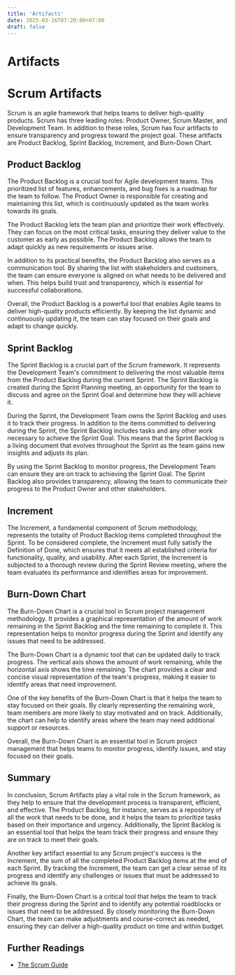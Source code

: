 ```yaml
---
title: 'Artifacts'
date: 2025-03-16T07:20:00+07:00
draft: false
---
```


# Artifacts

# Scrum Artifacts

Scrum is an agile framework that helps teams to deliver high-quality products. Scrum has three leading roles: Product Owner, Scrum Master, and Development Team. In addition to these roles, Scrum has four artifacts to ensure transparency and progress toward the project goal. These artifacts are Product Backlog, Sprint Backlog, Increment, and Burn-Down Chart.

## Product Backlog

The Product Backlog is a crucial tool for Agile development teams. This prioritized list of features, enhancements, and bug fixes is a roadmap for the team to follow. The Product Owner is responsible for creating and maintaining this list, which is continuously updated as the team works towards its goals.

The Product Backlog lets the team plan and prioritize their work effectively. They can focus on the most critical tasks, ensuring they deliver value to the customer as early as possible. The Product Backlog allows the team to adapt quickly as new requirements or issues arise.

In addition to its practical benefits, the Product Backlog also serves as a communication tool. By sharing the list with stakeholders and customers, the team can ensure everyone is aligned on what needs to be delivered and when. This helps build trust and transparency, which is essential for successful collaborations.

Overall, the Product Backlog is a powerful tool that enables Agile teams to deliver high-quality products efficiently. By keeping the list dynamic and continuously updating it, the team can stay focused on their goals and adapt to change quickly.

## Sprint Backlog

The Sprint Backlog is a crucial part of the Scrum framework. It represents the Development Team's commitment to delivering the most valuable items from the Product Backlog during the current Sprint. The Sprint Backlog is created during the Sprint Planning meeting, an opportunity for the team to discuss and agree on the Sprint Goal and determine how they will achieve it.

During the Sprint, the Development Team owns the Sprint Backlog and uses it to track their progress. In addition to the items committed to delivering during the Sprint, the Sprint Backlog includes tasks and any other work necessary to achieve the Sprint Goal. This means that the Sprint Backlog is a living document that evolves throughout the Sprint as the team gains new insights and adjusts its plan.

By using the Sprint Backlog to monitor progress, the Development Team can ensure they are on track to achieving the Sprint Goal. The Sprint Backlog also provides transparency, allowing the team to communicate their progress to the Product Owner and other stakeholders.

## Increment

The Increment, a fundamental component of Scrum methodology, represents the totality of Product Backlog items completed throughout the Sprint. To be considered complete, the Increment must fully satisfy the Definition of Done, which ensures that it meets all established criteria for functionality, quality, and usability. After each Sprint, the Increment is subjected to a thorough review during the Sprint Review meeting, where the team evaluates its performance and identifies areas for improvement.

## Burn-Down Chart

The Burn-Down Chart is a crucial tool in Scrum project management methodology. It provides a graphical representation of the amount of work remaining in the Sprint Backlog and the time remaining to complete it. This representation helps to monitor progress during the Sprint and identify any issues that need to be addressed.

The Burn-Down Chart is a dynamic tool that can be updated daily to track progress. The vertical axis shows the amount of work remaining, while the horizontal axis shows the time remaining. The chart provides a clear and concise visual representation of the team's progress, making it easier to identify areas that need improvement.

One of the key benefits of the Burn-Down Chart is that it helps the team to stay focused on their goals. By clearly representing the remaining work, team members are more likely to stay motivated and on track. Additionally, the chart can help to identify areas where the team may need additional support or resources.

Overall, the Burn-Down Chart is an essential tool in Scrum project management that helps teams to monitor progress, identify issues, and stay focused on their goals.

## Summary

In conclusion, Scrum Artifacts play a vital role in the Scrum framework, as they help to ensure that the development process is transparent, efficient, and effective. The Product Backlog, for instance, serves as a repository of all the work that needs to be done, and it helps the team to prioritize tasks based on their importance and urgency. Additionally, the Sprint Backlog is an essential tool that helps the team track their progress and ensure they are on track to meet their goals.

Another key artifact essential to any Scrum project's success is the Increment, the sum of all the completed Product Backlog items at the end of each Sprint. By tracking the Increment, the team can get a clear sense of its progress and identify any challenges or issues that must be addressed to achieve its goals.

Finally, the Burn-Down Chart is a critical tool that helps the team to track their progress during the Sprint and to identify any potential roadblocks or issues that need to be addressed. By closely monitoring the Burn-Down Chart, the team can make adjustments and course-correct as needed, ensuring they can deliver a high-quality product on time and within budget.

## Further Readings

- [The Scrum Guide](https://www.scrum.org/resources/scrum-guide)

